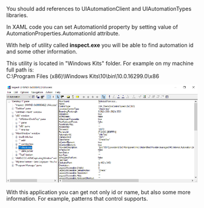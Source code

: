 You should add references to UIAutomationClient and UIAutomationTypes libraries.

In XAML code you can set AutomationId property by setting value of AutomationProperties.AutomationId attribute.

With help of utility called **inspect.exe** you will be able to find automation id and some other information.

This utility is located in "Windows Kits" folder. For example on my machine full path is:   
C:\Program Files (x86)\Windows Kits\10\bin\10.0.16299.0\x86

![inspect.exe](https://github.com/programmersommer/UI-Tests-NET-Web_Apps/blob/master/inspect.png)

With this application you can get not only id or name, but also some more information. For example, patterns that control supports.



